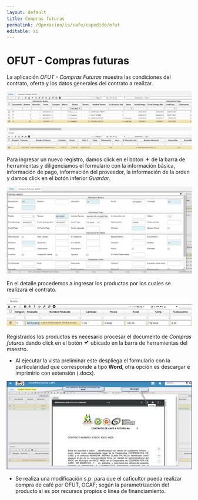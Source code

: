 ```yaml
---
layout: default
title: Compras futuras
permalink: /Operacion/is/cafe/capedido/ofut
editable: si
---
```


# OFUT - Compras futuras

La aplicación _OFUT - Compras Futuras_ muestra las condiciones del contrato, oferta y los datos generales del contrato a realizar.  

![](ofut.png)

Para ingresar un nuevo registro, damos click en el botón ![](mas.png) de la barra de herramientas y diligenciamos el formulario con la información básica, información de pago, información del proveedor, la información de la orden y damos click en el botón inferior _Guardar_.  

![](ofut1.png)

En el detalle procedemos a ingresar los productos por los cuales se realizará el contrato.  

![](ofut2.png)

Registrados los productos es necesario procesar el documento de _Compras futuras_ dando click en el botón ![](procesar.png) ubicado en la barra de herramientas del maestro.  

* Al ejecutar la vista preliminar este despliega el formulario con la particularidad que corresponde a tipo **Word**, otra opción es descargar e imprimirlo con extensión (.docx).  

![](ofut3.png)  

* Se realiza una modificación s.p. para que el caficultor pueda realizar compra de café por OFUT, OCAF; según la parametrización del producto si es por recursos propios o línea de financiamiento.  




